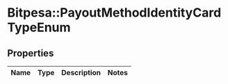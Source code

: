 # Bitpesa::PayoutMethodIdentityCardTypeEnum

## Properties
Name | Type | Description | Notes
------------ | ------------- | ------------- | -------------


